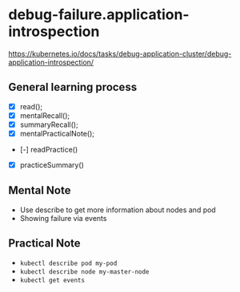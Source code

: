 # debug-failure.application-introspection 
 https://kubernetes.io/docs/tasks/debug-application-cluster/debug-application-introspection/
 ## General learning process 
 - [x] read();
 - [x] mentalRecall();
 - [x] summaryRecall();
 - [x] mentalPracticalNote();
 - [-] readPractice() 
 - [x] practiceSummary() 
 ## Mental Note 
 - Use describe to get more information about nodes and pod
 - Showing failure via events 
 ## Practical Note
 - `kubectl describe pod my-pod `
 - `kubectl describe node my-master-node`
 - `kubectl get events`

